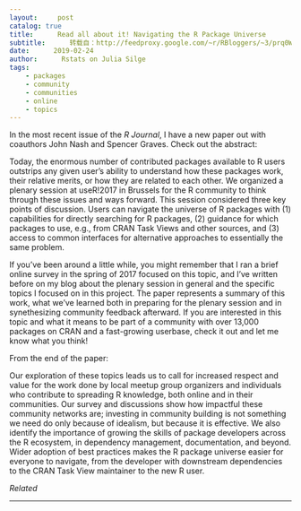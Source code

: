 ```yaml
---
layout:     post
catalog: true
title:      Read all about it! Navigating the R Package Universe
subtitle:      转载自：http://feedproxy.google.com/~r/RBloggers/~3/prq0WHtTwso/
date:      2019-02-24
author:      Rstats on Julia Silge
tags:
    - packages
    - community
    - communities
    - online
    - topics
---
```






In the most recent issue of the *R Journal*, I have a new paper out with coauthors John Nash and Spencer Graves. Check out the abstract:

> 
Today, the enormous number of contributed packages available to R users outstrips any given user’s ability to understand how these packages work, their relative merits, or how they are related to each other. We organized a plenary session at useR!2017 in Brussels for the R community to think through these issues and ways forward. This session considered three key points of discussion. Users can navigate the universe of R packages with (1) capabilities for directly searching for R packages, (2) guidance for which packages to use, e.g., from CRAN Task Views and other sources, and (3) access to common interfaces for alternative approaches to essentially the same problem.


If you’ve been around a little while, you might remember that I ran a brief online survey in the spring of 2017 focused on this topic, and I’ve written before on my blog about the plenary session in general and the specific topics I focused on in this project. The paper represents a summary of this work, what we’ve learned both in preparing for the plenary session and in synethesizing community feedback afterward. If you are interested in this topic and what it means to be part of a community with over 13,000 packages on CRAN and a fast-growing userbase, check it out and let me know what you think!

From the end of the paper:

> 
Our exploration of these topics leads us to call for increased respect and value for the work done by local meetup group organizers and individuals who contribute to spreading R knowledge, both online and in their communities. Our survey and discussions show how impactful these community networks are; investing in community building is not something we need do only because of idealism, but because it is effective.
We also identify the importance of growing the skills of package developers across the R ecosystem, in dependency management, documentation, and beyond. Wider adoption of best practices makes the R package universe easier for everyone to navigate, from the developer with downstream dependencies to the CRAN Task View maintainer to the new R user.



*Related*








---
